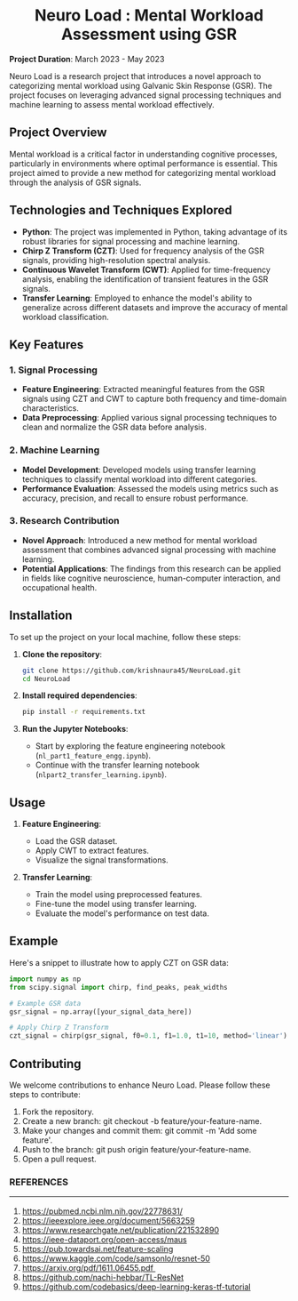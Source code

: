 <h1 align='center'>Neuro Load : Mental Workload Assessment using GSR</h1> 

**Project Duration**: March 2023 - May 2023

Neuro Load is a research project that introduces a novel approach to categorizing mental workload using Galvanic Skin Response (GSR). The project focuses on leveraging advanced signal processing techniques and machine learning to assess mental workload effectively.

## Project Overview

Mental workload is a critical factor in understanding cognitive processes, particularly in environments where optimal performance is essential. This project aimed to provide a new method for categorizing mental workload through the analysis of GSR signals.

## Technologies and Techniques Explored

- **Python**: The project was implemented in Python, taking advantage of its robust libraries for signal processing and machine learning.
- **Chirp Z Transform (CZT)**: Used for frequency analysis of the GSR signals, providing high-resolution spectral analysis.
- **Continuous Wavelet Transform (CWT)**: Applied for time-frequency analysis, enabling the identification of transient features in the GSR signals.
- **Transfer Learning**: Employed to enhance the model's ability to generalize across different datasets and improve the accuracy of mental workload classification.

## Key Features

### 1. Signal Processing
- **Feature Engineering**: Extracted meaningful features from the GSR signals using CZT and CWT to capture both frequency and time-domain characteristics.
- **Data Preprocessing**: Applied various signal processing techniques to clean and normalize the GSR data before analysis.

### 2. Machine Learning
- **Model Development**: Developed models using transfer learning techniques to classify mental workload into different categories.
- **Performance Evaluation**: Assessed the models using metrics such as accuracy, precision, and recall to ensure robust performance.

### 3. Research Contribution
- **Novel Approach**: Introduced a new method for mental workload assessment that combines advanced signal processing with machine learning.
- **Potential Applications**: The findings from this research can be applied in fields like cognitive neuroscience, human-computer interaction, and occupational health.

## Installation

To set up the project on your local machine, follow these steps:

1. **Clone the repository**:
    ```sh
    git clone https://github.com/krishnaura45/NeuroLoad.git
    cd NeuroLoad
    ```

2. **Install required dependencies**:
    ```sh
    pip install -r requirements.txt
    ```

3. **Run the Jupyter Notebooks**:
    - Start by exploring the feature engineering notebook (`nl_part1_feature_engg.ipynb`).
    - Continue with the transfer learning notebook (`nlpart2_transfer_learning.ipynb`).

## Usage

1. **Feature Engineering**:
    - Load the GSR dataset.
    - Apply CWT to extract features.
    - Visualize the signal transformations.

2. **Transfer Learning**:
    - Train the model using preprocessed features.
    - Fine-tune the model using transfer learning.
    - Evaluate the model's performance on test data.

## Example

Here's a snippet to illustrate how to apply CZT on GSR data:

```python
import numpy as np
from scipy.signal import chirp, find_peaks, peak_widths

# Example GSR data
gsr_signal = np.array([your_signal_data_here])

# Apply Chirp Z Transform
czt_signal = chirp(gsr_signal, f0=0.1, f1=1.0, t1=10, method='linear')
```

## Contributing
We welcome contributions to enhance Neuro Load. Please follow these steps to contribute:
1) Fork the repository.
2) Create a new branch: git checkout -b feature/your-feature-name.
3) Make your changes and commit them: git commit -m 'Add some feature'.
4) Push to the branch: git push origin feature/your-feature-name.
5) Open a pull request.

### REFERENCES<hr>
1) https://pubmed.ncbi.nlm.nih.gov/22778631/
2) https://ieeexplore.ieee.org/document/5663259
3) https://www.researchgate.net/publication/221532890
4) https://ieee-dataport.org/open-access/maus
5) https://pub.towardsai.net/feature-scaling
6) https://www.kaggle.com/code/samsonlo/resnet-50
7) https://arxiv.org/pdf/1611.06455.pdf 
8) https://github.com/nachi-hebbar/TL-ResNet
9) https://github.com/codebasics/deep-learning-keras-tf-tutorial

